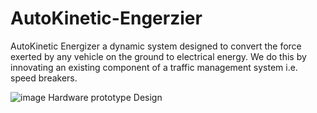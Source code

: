 # AutoKinetic-Engerzier
AutoKinetic Energizer a dynamic system designed to convert    the force exerted by any vehicle on the ground to electrical energy. We do this by innovating an existing component of a traffic management system i.e. speed breakers.

![image](https://github.com/chandan989/AutoKinetic-Engerzier/assets/67793710/e183780d-39f0-46b3-b785-a05f2b20cbc9)
Hardware prototype Design
